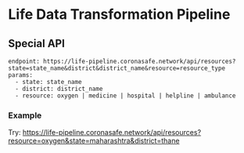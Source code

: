 # Life Data Transformation Pipeline

## Special API

```
endpoint: https://life-pipeline.coronasafe.network/api/resources?state=state_name&district&district_name&resource=resource_type
params:
  - state: state_name
  - district: district_name
  - resource: oxygen | medicine | hospital | helpline | ambulance
```

### Example

Try: https://life-pipeline.coronasafe.network/api/resources?resource=oxygen&state=maharashtra&district=thane
